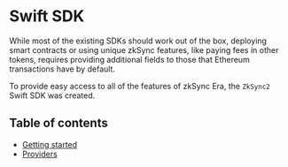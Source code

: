 # Swift SDK

While most of the existing SDKs should work out of the box, deploying smart contracts or using unique zkSync features, like paying fees in other tokens, requires providing additional fields to those that Ethereum transactions have by default.

To provide easy access to all of the features of zkSync Era, the `ZkSync2` Swift SDK was created.


## Table of contents

- [Getting started](./getting-started.md)
- [Providers](./providers.md) 